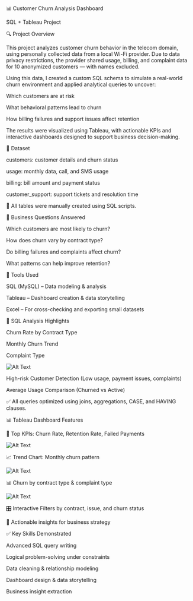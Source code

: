 📊 Customer Churn Analysis Dashboard

SQL + Tableau Project

🔍 Project Overview

This project analyzes customer churn behavior in the telecom domain, using personally collected data from a local Wi-Fi provider. Due to data privacy restrictions, the provider shared usage, billing, and complaint data for 10 anonymized customers — with names excluded.

Using this data, I created a custom SQL schema to simulate a real-world churn environment and applied analytical queries to uncover:

Which customers are at risk

What behavioral patterns lead to churn

How billing failures and support issues affect retention

The results were visualized using Tableau, with actionable KPIs and interactive dashboards designed to support business decision-making.


📁 Dataset

customers: customer details and churn status

usage: monthly data, call, and SMS usage

billing: bill amount and payment status

customer_support: support tickets and resolution time

📌 All tables were manually created using SQL scripts.

🧠 Business Questions Answered

Which customers are most likely to churn?

How does churn vary by contract type?

Do billing failures and complaints affect churn?

What patterns can help improve retention?

🔧 Tools Used

SQL (MySQL) – Data modeling & analysis

Tableau – Dashboard creation & data storytelling

Excel – For cross-checking and exporting small datasets

🧮 SQL Analysis Highlights

Churn Rate by Contract Type

Monthly Churn Trend

Complaint Type 

![Alt Text](Sheet1.png)

High-risk Customer Detection (Low usage, payment issues, complaints)

Average Usage Comparison (Churned vs Active)

✅ All queries optimized using joins, aggregations, CASE, and HAVING clauses.

📊 Tableau Dashboard Features

🔢 Top KPIs: Churn Rate, Retention Rate, Failed Payments

![Alt Text](KPIDashboard1.png)

📈 Trend Chart: Monthly churn pattern

![Alt Text](Sheet3.png)

📊 Churn by contract type & complaint type

![Alt Text](Sheet2.png)

🎛️ Interactive Filters by contract, issue, and churn status

🧭 Actionable insights for business strategy

✅ Key Skills Demonstrated

Advanced SQL query writing

Logical problem-solving under constraints

Data cleaning & relationship modeling

Dashboard design & data storytelling

Business insight extraction
